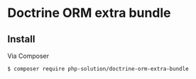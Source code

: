 # Doctrine ORM extra bundle

## Install
Via Composer
```` bash
$ composer require php-solution/doctrine-orm-extra-bundle
````